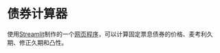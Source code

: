 # 债券计算器

使用<a href="https://streamlit.io/" target="_blank">Streamlit</a>制作的一个<a href="https://share.streamlit.io/jeremy-feng/bond-calculator/main/main.py" target="_blank">网页程序</a>，可以计算固定票息债券的价格、麦考利久期、修正久期和凸性。


